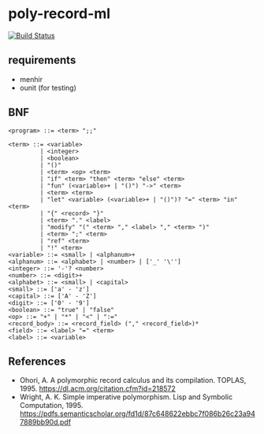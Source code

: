 # poly-record-ml

[![Build Status](https://travis-ci.org/utgwkk/poly-record-ml.svg?branch=master)](https://travis-ci.org/utgwkk/poly-record-ml)

## requirements

- menhir
- ounit (for testing)

## BNF

```
<program> ::= <term> ";;"

<term> ::= <variable>
         | <integer>
         | <boolean>
         | "()"
         | <term> <op> <term>
         | "if" <term> "then" <term> "else" <term>
         | "fun" (<variable>+ | "()") "->" <term>
         | <term> <term>
         | "let" <variable> (<variable>+ | "()")? "=" <term> "in" <term>
         | "{" <record> "}"
         | <term> "." <label>
         | "modify" "(" <term> "," <label> "," <term> ")"
         | <term> ";" <term>
         | "ref" <term>
         | "!" <term>
<variable> ::= <small> | <alphanum>+
<alphanum> ::= <alphabet> | <number> | ['_' '\'']
<integer> ::= '-'? <number>
<number> ::= <digit>+
<alphabet> ::= <small> | <capital>
<small> ::= ['a' - 'z']
<capital> ::= ['A' - 'Z']
<digit> ::= ['0' - '9']
<boolean> ::= "true" | "false"
<op> ::= "+" | "*" | "<" | ":="
<record_body> ::= <record_field> ("," <record_field>)*
<field> ::= <label> "=" <term>
<label> ::= <variable>
```

## References

- Ohori, A. A polymorphic record calculus and its compilation. TOPLAS, 1995. https://dl.acm.org/citation.cfm?id=218572
- Wright, A. K. Simple imperative polymorphism. Lisp and Symbolic Computation, 1995. https://pdfs.semanticscholar.org/fd1d/87c648622ebbc7f086b26c23a947889bb90d.pdf
